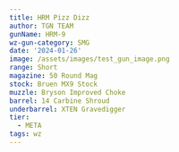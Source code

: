```yaml
---
title: HRM Pizz Dizz
author: TGN TEAM
gunName: HRM-9
wz-gun-category: SMG
date: '2024-01-26'
image: /assets/images/test_gun_image.png
range: Short
magazine: 50 Round Mag
stock: Bruen MX9 Stock
muzzle: Bryson Improved Choke
barrel: 14 Carbine Shroud
underbarrel: XTEN Gravedigger
tier:
  - META
tags: wz
---
```


